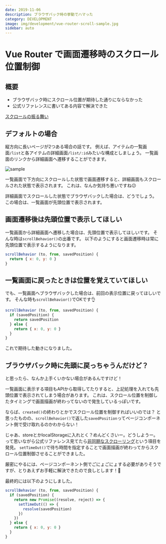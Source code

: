 ```yaml
---
date: 2019-11-06
description: ブラウザバック時の挙動でハマった
category: DEVELOPMENT
image: img/development/vue-router-scroll-sample.jpg
sidebar: auto
---
```


# Vue Router で画面遷移時のスクロール位置制御

## 概要
- ブラウザバック時にスクロール位置が期待した通りにならなかった
- 公式リファレンスに書いてある内容で解決できた

[スクロールの振る舞い](https://router.vuejs.org/ja/guide/advanced/scroll-behavior.html)

## デフォルトの場合
縦方向に長いページが2つある場合の話です。
例えば、アイテムの一覧画面`/list`と各アイテムの詳細画面`/list/:id`みたいな構成としましょう。
一覧画面のリンクから詳細画面へ遷移することができます。

![sample](/img/development/vue-router-scroll-sample.jpg "vue router scroll sample")

一覧画面で下方向にスクロールした状態で画面遷移すると、詳細画面もスクロールされた状態で表示されます。
これは、なんか気持ち悪いですね:confused:

詳細画面でスクロールした状態でブラウザバックした場合は、どうでしょう。
この場合は、一覧画面が先頭位置で表示されます。

## 画面遷移後は先頭位置で表示してほしい
一覧画面から詳細画面へ遷移した場合は、先頭位置で表示してほしいです。
そんな時は`scrollBehavior()`の出番です。
以下のようにすると画面遷移時は常に先頭位置で表示するようになります。

``` js
scrollBehavior (to, from, savedPosition) {
  return { x: 0, y: 0 }
}
```

## 一覧画面に戻ったときは位置を覚えていてほしい
でも、一覧画面へブラウザバックした場合は、前回の表示位置に戻ってほしいです。
そんな時も`scrollBehavior()`でOKです:ok_hand:

``` js
scrollBehavior (to, from, savedPosition) {
  if (savedPosition) {
    return savedPosition
  } else {
    return { x: 0, y: 0 }
  }
}
```

これで期待した動きになりました。

## ブラウザバック時に先頭に戻っちゃうんだけど？
と思ったら、なんか上手くいかない場合があるんですけど！

一覧画面に表示する項目もAPIから取得してたりすると、上記処理を入れても先頭位置で表示されてしまう場合があります。
これは、スクロール位置を制御したタイミングで画面描画が終わってないので発生しているっぽいです。

ならば、`created()`の終わりとかでスクロール位置を制御すればいいのでは？
と思ったものの、`scrollBehavior()`で返した`savedPosition`ってページコンポーネント側で受け取れるのかわからない！

じゃあ、storeとかlocalStorageに入れとく？めんどくさいー。どうしようー。
って思いながら公式リファレンス見てたら[非同期なスクローリング](https://router.vuejs.org/ja/guide/advanced/scroll-behavior.html#%E9%9D%9E%E5%90%8C%E6%9C%9F%E3%81%AA%E3%82%B9%E3%82%AF%E3%83%AD%E3%83%BC%E3%83%AA%E3%83%B3%E3%82%B0)という項目を発見。
`setTimeOut()`で待ち時間を指定することで画面描画が終わってからスクロール位置制御させることができました。

厳密にやるには、ページコンポーネント側でごにょごにょする必要がありそうですが、とりあえずお手軽に解決できたので良しとします！:muscle:

最終的には以下のようにしました。

``` js
scrollBehavior (to, from, savedPosition) {
  if (savedPosition) {
    return new Promise((resolve, reject) => {
      setTimeOut(() => {
        resolve(savedPosition)
      })
    })
  } else {
    return { x: 0, y: 0 }
  }
}
```
